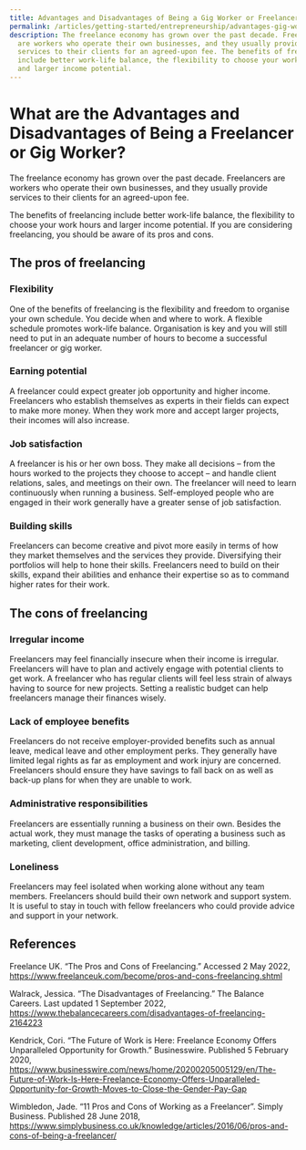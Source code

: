 ```yaml
---
title: Advantages and Disadvantages of Being a Gig Worker or Freelancer
permalink: /articles/getting-started/entrepreneurship/advantages-gig-workers-freelancers/
description: The freelance economy has grown over the past decade. Freelancers
  are workers who operate their own businesses, and they usually provide
  services to their clients for an agreed-upon fee. The benefits of freelancing
  include better work-life balance, the flexibility to choose your work hours
  and larger income potential.
---
```


# What are the Advantages and Disadvantages of Being a Freelancer or Gig Worker?  

The freelance economy has grown over the past decade. Freelancers are workers who operate their own businesses, and they usually provide services to their clients for an agreed-upon fee.  

The benefits of freelancing include better work-life balance, the flexibility to choose your work hours and larger income potential. If you are considering freelancing, you should be aware of its pros and cons.  

 

## The pros of freelancing 

 

### Flexibility  

One of the benefits of freelancing is the flexibility and freedom to organise your own schedule. You decide when and where to work. A flexible schedule promotes work-life balance. Organisation is key and you will still need to put in an adequate number of hours to become a successful freelancer or gig worker.  

 

### Earning potential  

A freelancer could expect greater job opportunity and higher income. Freelancers who establish themselves as experts in their fields can expect to make more money. When they work more and accept larger projects, their incomes will also increase.  

 

### Job satisfaction  

A freelancer is his or her own boss. They make all decisions – from the hours worked to the projects they choose to accept – and handle client relations, sales, and meetings on their own. The freelancer will need to learn continuously when running a business. Self-employed people who are engaged in their work generally have a greater sense of job satisfaction.  

 

### Building skills 

Freelancers can become creative and pivot more easily in terms of how they market themselves and the services they provide. Diversifying their portfolios will help to hone their skills. Freelancers need to build on their skills, expand their abilities and enhance their expertise so as to command higher rates for their work.  

 

## The cons of freelancing 

 

### Irregular income 

Freelancers may feel financially insecure when their income is irregular. Freelancers will have to plan and actively engage with potential clients to get work. A freelancer who has regular clients will feel less strain of always having to source for new projects. Setting a realistic budget can help freelancers manage their finances wisely.  

 

### Lack of employee benefits 

Freelancers do not receive employer-provided benefits such as annual leave, medical leave and other employment perks. They generally have limited legal rights as far as employment and work injury are concerned. Freelancers should ensure they have savings to fall back on as well as back-up plans for when they are unable to work.  

 

### Administrative responsibilities 

Freelancers are essentially running a business on their own. Besides the actual work, they must manage the tasks of operating a business such as marketing, client development, office administration, and billing. 

 

### Loneliness 

Freelancers may feel isolated when working alone without any team members. Freelancers should build their own network and support system. It is useful to stay in touch with fellow freelancers who could provide advice and support in your network.  

 

## References 

 

Freelance UK. “The Pros and Cons of Freelancing.” Accessed 2 May 2022, <https://www.freelanceuk.com/become/pros-and-cons-freelancing.shtml>

 

Walrack, Jessica. “The Disadvantages of Freelancing.” The Balance Careers. Last updated 1 September 2022, <https://www.thebalancecareers.com/disadvantages-of-freelancing-2164223> 

 

Kendrick, Cori. “The Future of Work is Here: Freelance Economy Offers Unparalleled Opportunity for Growth.” Businesswire. Published 5 February 2020, <https://www.businesswire.com/news/home/20200205005129/en/The-Future-of-Work-Is-Here-Freelance-Economy-Offers-Unparalleled-Opportunity-for-Growth-Moves-to-Close-the-Gender-Pay-Gap>
 

Wimbledon, Jade.  “11 Pros and Cons of Working as a Freelancer”. Simply Business. Published 28 June 2018, <https://www.simplybusiness.co.uk/knowledge/articles/2016/06/pros-and-cons-of-being-a-freelancer/>